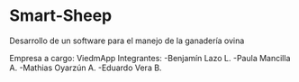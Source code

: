 # Smart-Sheep
Desarrollo de un software para el manejo de la ganadería ovina

Empresa a cargo: ViedmApp
Integrantes: 
-Benjamín Lazo L.
-Paula Mancilla A.
-Mathias Oyarzún A.
-Eduardo Vera B.
